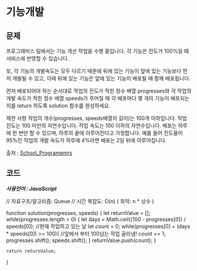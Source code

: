# 기능개발

## 문제
프로그래머스 팀에서는 기능 개선 작업을 수행 중입니다. 각 기능은 진도가 100%일 때 서비스에 반영할 수 있습니다.

또, 각 기능의 개발속도는 모두 다르기 때문에 뒤에 있는 기능이 앞에 있는 기능보다 먼저 개발될 수 있고, 이때 뒤에 있는 기능은 앞에 있는 기능이 배포될 때 함께 배포됩니다.

먼저 배포되어야 하는 순서대로 작업의 진도가 적힌 정수 배열 progresses와 각 작업의 개발 속도가 적힌 정수 배열 speeds가 주어질 때 각 배포마다 몇 개의 기능이 배포되는지를 return 하도록 solution 함수를 완성하세요.

제한 사항
작업의 개수(progresses, speeds배열의 길이)는 100개 이하입니다.
작업 진도는 100 미만의 자연수입니다.
작업 속도는 100 이하의 자연수입니다.
배포는 하루에 한 번만 할 수 있으며, 하루의 끝에 이루어진다고 가정합니다. 예를 들어 진도율이 95%인 작업의 개발 속도가 하루에 4%라면 배포는 2일 뒤에 이루어집니다.

출처 : [School_Programemrs](https://school.programmers.co.kr/)

## 코드

**_사용언어 : JavaScript_**


// 자료구조/알고리즘: Queue
// 시간 복잡도: O(n) ( 최악: n * 상수 )

function solution(progresses, speeds) { 
    let returnValue = [];
    while(progresses.length > 0) {
        let days = Math.ceil((100 - progresses[0]) / speeds[0]); //현재 작업하고 있는 날
        let count = 0;
        while(progresses[0] + (days * speeds[0]) >= 100){ //앞에서 부터 100넘는 작업 골라냄!
            count += 1; 
            progresses.shift();
            speeds.shift();
        }
        returnValue.push(count);
    }
    
    return returnValue;
}